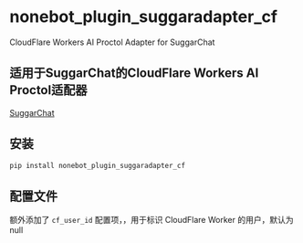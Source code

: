 # nonebot_plugin_suggaradapter_cf
CloudFlare Workers AI Proctol Adapter for SuggarChat

## 适用于SuggarChat的CloudFlare Workers AI Proctol适配器

[SuggarChat](https://github.com/JohnRichard4096/nonebot_plugin_suggarchat)

## 安装

```bash
pip install nonebot_plugin_suggaradapter_cf
```

## 配置文件
额外添加了 `cf_user_id` 配置项，，用于标识 CloudFlare Worker 的用户，默认为 null